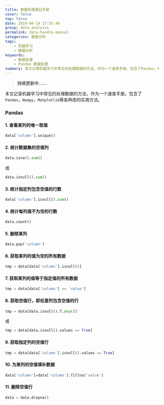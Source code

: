```yaml
---
title: 数据处理速记手册
cover: false
top: false
date: 2019-06-14 17:55:44
group: data-analysis
permalink: data-handle-manual
categories: 数据分析
tags:
	- 机器学习
	- 数据分析
keywords:
	- 数据处理
	- Pandas 数据处理
summary: 本文记录机器学习中常见的处理数据的方法，作为一个速查手册。包含了Pandas，Numpy，Matplotlib等各种库的实用方法。
---
```



> **持续更新中......**

本文记录机器学习中常见的处理数据的方法，作为一个速查手册。包含了`Pandas`，`Numpy`，`Matplotlib`等各种库的实用方法。

### Pandas

#### 1\.  查看某列的唯一取值
```python
data['column'].unique()
```

#### 2\. 统计数据集的空值列
```python
data.isna().sum()
```
或
```python
data.isnull().sum()
```

#### 3\. 统计指定列包含空值的行数
```python
data['column'].isnull().sum()
```

#### 4\. 统计每列值不为空的行数
```python
data.count()
```

#### 5\. 删除某列
```python
data.pop('column')
```

#### 6\. 获取某列的值为空的所有数据
```python
tmp = data[data['column'].isnull()]
```

#### 7\. 获取某列的值等于指定值的所有数据
```python
tmp = data[data['column'] == 'value']
```

#### 8\. 获取空值行，即任意列包含空值的行
```python
tmp = data[data.isnull().T.any()]
```
或
```python
tmp = data[data.isnull().values == True]
```

#### 9\. 获取指定列的空值行
```python
tmp = data[data['column'].isnull().values == True]
```

#### 10\. 为某列的空值填补数据
```python
data['column']=data['column'].fillna('value')
```

#### 11\. 删除空值行
```python
data = data.dropna()
```